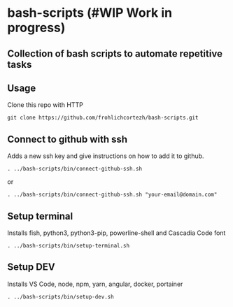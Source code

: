 # **bash-scripts (#WIP Work in progress)**
## Collection of bash scripts to automate repetitive tasks


## **Usage**

Clone this repo with HTTP
```
git clone https://github.com/frohlichcortezh/bash-scripts.git
```

## **Connect to github with ssh**

  Adds a new ssh key and give instructions on how to add it to github.
  ```
  . ../bash-scripts/bin/connect-github-ssh.sh
  ```

  or 
  ```
  . ../bash-scripts/bin/connect-github-ssh.sh "your-email@domain.com"
  ```

## **Setup terminal**

Installs fish, python3, python3-pip, powerline-shell and Cascadia Code font

  ```
  . ../bash-scripts/bin/setup-terminal.sh
  ```

## **Setup DEV**

Installs VS Code, node, npm, yarn, angular, docker, portainer

  ```
  . ../bash-scripts/bin/setup-dev.sh
  ```